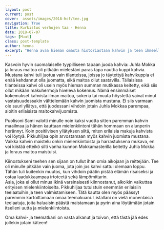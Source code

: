 ```yaml
---
layout: post
current: post
cover:  assets/images/2018-hcf/tee.jpg
navigation: True
title: Kurkistus verhojen taa - Henna
date: 2018-07-07
tags: [Muut]
class: post-template
author: henna
excerpt: "Henna avaa hieman omasta historiastaan kahvin ja teen ihmeellisten maailmojen parista!"
---
```


Kasvoin hyvin suomalaiselle tyypilliseen tapaan juoda kahvia: 
Juhla Mokka ja loraus maitoa oli pitkään mielestäni paras tapa nauttia kuppi kahvia.
Mustana kahvi tuli juotua vain tilanteissa, joissa jo täytettyä kahvikuppia ei enää kehdannut olla juomatta, eikä maitoa ollut saatavilla. 
Tällaisissa tilanteissa kahvi oli usein myös hieman summan mutikassa keitetty, eikä siis ollut mikään makuhermoja hivelevä kokemus.
Nämä ensimmäiset kokemukset kahvista ilman maitoa, sokeria tai muuta höystettä saivat minut vastaisuudessakin välttelemään kahvin juomista mustana. 
Ei siis varmaan ole suuri yllätys, että juodessani vihdoin jotain Juhla Mokkaa parempaa, aloitin erilaisista maitokahvijuomista. 

Puolisoni Sami valotti minulle noin kaksi vuotta sitten paremman kahvin maailmaa ja hänen kauttaan mielenkiintoni tähän hommaan on alunperin herännyt. 
Koin positiivisen yllätyksen siitä, miten erilaisia makuja kahvista voi löytyä. Pikkuhiljaa opin arvostamaan myös kahvin juomista mustana. 
Vaikka kahvin maistelu onkin mielenkiintoista ja harrastuksena mukava, en voi kiistää etteikö silti vanha kunnon Mokkamasterilla keitetty Juhla Mokka ja loraus maitoa maistuisi. 


Kiinostukseni teehen sen sijaan on tullut ihan omia aikojaan ja reittejään. 
Tee oli minulle pitkään vain juoma, jota join jos kahvi sattui olemaan loppu. 
Tähän tuli kuitenkin muutos, kun vihdoin päätin pistää elämän risaiseksi ja ostaa laadukkaampaa irtoteetä sekä lämpömittarin.  
Asia, joka ei ollut minua ikinä varsinaisesti kiinnostanut, alkoikin vaikuttaa erityisen mielenkiintoiselta. 
Pikkuhiljaa tutuistuin enemmän erilaisiin teelaatuihin ja teen valmistamiseen. Tätä kautta olen myös päässyt paremmin kartoittamaan omaa teemakuani. 
Listallani on vielä monenlaisia teelaatuja, joita haluaisin päästä maistamaan ja pyrin aina löytämään jotain itselleni uutta ja mielenkiintoista. 

Oma kahvi- ja teematkani on vasta alkanut ja toivon, että tästä jää edes jollekin jotain käteen!